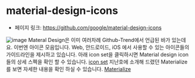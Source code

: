 # material-design-icons

 - 페이지 링크: https://github.com/google/material-design-icons

 ![image](https://raw.githubusercontent.com/TeamSEGO/github-trend-kr/master/img/016-15.png)
 Materal Design은 이미 여러차례 Github-Trend에서 언급된 바가 있는데요.
 이번엔 아이콘 모음입니다. 
 Web, 안드로이드, iOS 에서 사용할 수 있는 아이콘들의 가이드라인을 제시하고 있습니다.
 아래 icon set을 클릭하시면 Material design icon 들의 상세 스펙을 확인 할 수 있습니다.
  [icon set](http://www.google.com/design/spec/style/icons.html#icons-system-icons)
 지난호에 소개해 드렸던 Materialize 를 보면 자세한 내용을 확인 하실 수 있습니다. 
  [Materialize](https://github.com/TeamSEGO/github-trend-kr/blob/d06030c4a3e1819a2a8d49c760a97080f7298840/013_201505-weekly/013-12_materialize.md)